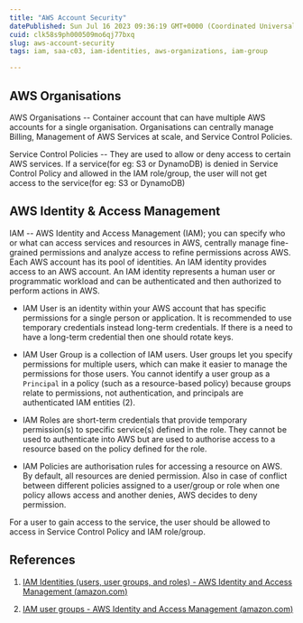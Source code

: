 ```yaml
---
title: "AWS Account Security"
datePublished: Sun Jul 16 2023 09:36:19 GMT+0000 (Coordinated Universal Time)
cuid: clk58s9ph000509mo6qj77bxq
slug: aws-account-security
tags: iam, saa-c03, iam-identities, aws-organizations, iam-group

---
```


## AWS Organisations

AWS Organisations -- Container account that can have multiple AWS accounts for a single organisation. Organisations can centrally manage Billing, Management of AWS Services at scale, and Service Control Policies.

Service Control Policies -- They are used to allow or deny access to certain AWS services. If a service(for eg: S3 or DynamoDB) is denied in Service Control Policy and allowed in the IAM role/group, the user will not get access to the service(for eg: S3 or DynamoDB)

## AWS Identity & Access Management

IAM -- AWS Identity and Access Management (IAM); you can specify who or what can access services and resources in AWS, centrally manage fine-grained permissions and analyze access to refine permissions across AWS. Each AWS account has its pool of identities. An IAM identity provides access to an AWS account. An IAM identity represents a human user or programmatic workload and can be authenticated and then authorized to perform actions in AWS.

* IAM User is an identity within your AWS account that has specific permissions for a single person or application. It is recommended to use temporary credentials instead long-term credentials. If there is a need to have a long-term credential then one should rotate keys.
    
* IAM User Group is a collection of IAM users. User groups let you specify permissions for multiple users, which can make it easier to manage the permissions for those users. You cannot identify a user group as a `Principal` in a policy (such as a resource-based policy) because groups relate to permissions, not authentication, and principals are authenticated IAM entities (2).
    
* IAM Roles are short-term credentials that provide temporary permission(s) to specific service(s) defined in the role. They cannot be used to authenticate into AWS but are used to authorise access to a resource based on the policy defined for the role.
    
* IAM Policies are authorisation rules for accessing a resource on AWS. By default, all resources are denied permission. Also in case of conflict between different policies assigned to a user/group or role when one policy allows access and another denies, AWS decides to deny permission.
    

For a user to gain access to the service, the user should be allowed to access in Service Control Policy and IAM role/group.

## References

1. [IAM Identities (users, user groups, and roles) - AWS Identity and Access Management (](https://docs.aws.amazon.com/IAM/latest/UserGuide/id.html)[amazon.com](http://amazon.com)[)](https://docs.aws.amazon.com/IAM/latest/UserGuide/id.html)
    
2. [IAM user groups - AWS Identity and Access Management (](https://docs.aws.amazon.com/IAM/latest/UserGuide/id_groups.html)[amazon.com](http://amazon.com)[)](https://docs.aws.amazon.com/IAM/latest/UserGuide/id_groups.html)